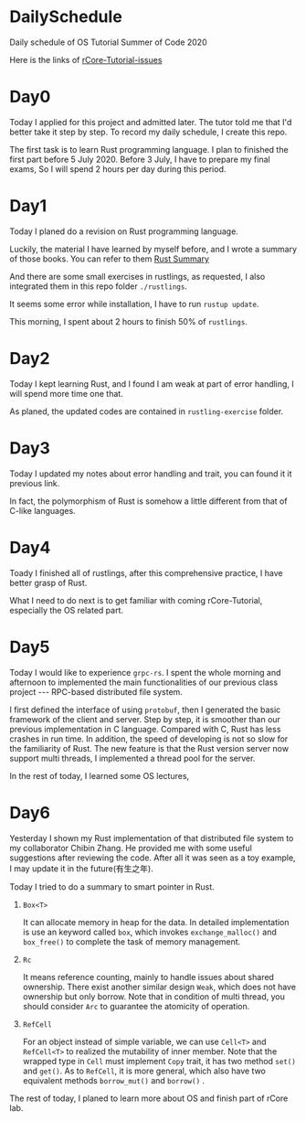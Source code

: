  

# DailySchedule

Daily schedule of OS Tutorial Summer of Code 2020

Here is the links of [rCore-Tutorial-issues](https://github.com/rcore-os/rCore-Tutorial/issues/)

# Day0

Today I applied for this project and admitted later. The tutor told me that I'd better take it step by step. To record my daily schedule, I create this repo.


The first task is to learn Rust programming language. I plan to finished the first part before 5 July 2020. Before 3 July, I have to prepare my final exams, So I will spend 2 hours per day during this period. 

# Day1

Today I planed do a revision on Rust programming language.

Luckily, the material I have learned by myself before, and I wrote a summary of those books. You can refer to them [Rust Summary](https://greatoyster.github.io/2020/02/01/Rust%E5%85%A5%E9%97%A8%E8%AF%AD%E6%B3%95%E5%BD%92%E7%BA%B3/#more)

And there are some small exercises in rustlings, as requested, I also integrated them in this repo folder `./rustlings`.

It seems some error while installation, I have to run  `rustup update`.

This morning, I spent about 2 hours to finish 50% of `rustlings`. 

# Day2

Today I kept learning Rust, and I found I am weak at part of error handling, I will spend more time one that.

As planed, the updated codes are contained in `rustling-exercise` folder.

# Day3

Today I updated my notes about error handling and trait, you can found it it previous link.

In fact, the polymorphism of Rust is somehow a little different from that of C-like languages.

# Day4

Toady I finished all of rustlings, after this comprehensive practice, I have better grasp of Rust.

What I need to do next is to get familiar with coming rCore-Tutorial, especially the OS related part. 

# Day5

Today I would like to experience `grpc-rs`. I spent the whole morning and afternoon to implemented the main functionalities of our previous class project --- RPC-based distributed file system.

I first defined the interface of using `protobuf`, then I generated the basic framework of the client and server. Step by step, it is smoother than our previous implementation in C language. Compared with C, Rust has less crashes in run time. In addition, the speed of developing is not so slow for the familiarity of  Rust. The new feature is that the Rust version server now support multi threads, I implemented a thread pool for the server.

In the rest of today, I learned some OS lectures,

# Day6

Yesterday I shown my Rust implementation of that distributed file system to my collaborator Chibin Zhang. He provided me with some useful suggestions after reviewing the code. After all it was seen as a toy example, I may update it in the future(有生之年).

Today I tried to do  a summary to smart pointer in Rust.

1. `Box<T>`

   It can allocate memory in heap for the data. In detailed implementation is use an keyword called `box`, which invokes `exchange_malloc()` and `box_free()` to complete the task of memory management.

2. `Rc` 

   It means reference counting, mainly to handle issues about shared ownership. There exist another similar design `Weak`, which does not have ownership but only borrow. Note that in condition of multi thread, you should consider `Arc` to guarantee the atomicity of operation.

3. `RefCell`

   For an object instead of simple variable, we can use `Cell<T>` and `RefCell<T>` to realized the mutability of inner member. Note that the wrapped type in `Cell` must implement `Copy` trait, it has two method `set()` and `get()`. As to `RefCell`, it is more general, which also have two equivalent methods `borrow_mut()` and `borrow()` .

The rest of today, I planed to learn more about OS and finish part of rCore lab.

